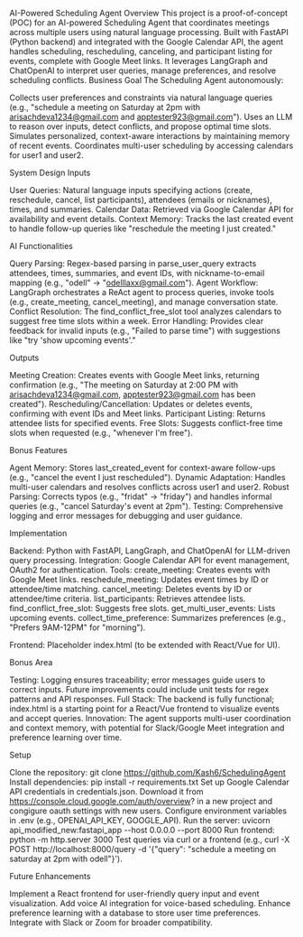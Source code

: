 AI-Powered Scheduling Agent
Overview
This project is a proof-of-concept (POC) for an AI-powered Scheduling Agent that coordinates meetings across multiple users using natural language processing. Built with FastAPI (Python backend) and integrated with the Google Calendar API, the agent handles scheduling, rescheduling, canceling, and participant listing for events, complete with Google Meet links. It leverages LangGraph and ChatOpenAI to interpret user queries, manage preferences, and resolve scheduling conflicts.
Business Goal
The Scheduling Agent autonomously:

Collects user preferences and constraints via natural language queries (e.g., "schedule a meeting on Saturday at 2pm with arisachdeva1234@gmail.com and apptester923@gmail.com").
Uses an LLM to reason over inputs, detect conflicts, and propose optimal time slots.
Simulates personalized, context-aware interactions by maintaining memory of recent events.
Coordinates multi-user scheduling by accessing calendars for user1 and user2.

System Design
Inputs

User Queries: Natural language inputs specifying actions (create, reschedule, cancel, list participants), attendees (emails or nicknames), times, and summaries.
Calendar Data: Retrieved via Google Calendar API for availability and event details.
Context Memory: Tracks the last created event to handle follow-up queries like "reschedule the meeting I just created."

AI Functionalities

Query Parsing: Regex-based parsing in parse_user_query extracts attendees, times, summaries, and event IDs, with nickname-to-email mapping (e.g., "odell" → "odelllaxx@gmail.com").
Agent Workflow: LangGraph orchestrates a ReAct agent to process queries, invoke tools (e.g., create_meeting, cancel_meeting), and manage conversation state.
Conflict Resolution: The find_conflict_free_slot tool analyzes calendars to suggest free time slots within a week.
Error Handling: Provides clear feedback for invalid inputs (e.g., "Failed to parse time") with suggestions like "try 'show upcoming events'."

Outputs

Meeting Creation: Creates events with Google Meet links, returning confirmation (e.g., "The meeting on Saturday at 2:00 PM with arisachdeva1234@gmail.com, apptester923@gmail.com has been created").
Rescheduling/Cancellation: Updates or deletes events, confirming with event IDs and Meet links.
Participant Listing: Returns attendee lists for specified events.
Free Slots: Suggests conflict-free time slots when requested (e.g., "whenever I'm free").

Bonus Features

Agent Memory: Stores last_created_event for context-aware follow-ups (e.g., "cancel the event I just rescheduled").
Dynamic Adaptation: Handles multi-user calendars and resolves conflicts across user1 and user2.
Robust Parsing: Corrects typos (e.g., "fridat" → "friday") and handles informal queries (e.g., "cancel Saturday's event at 2pm").
Testing: Comprehensive logging and error messages for debugging and user guidance.

Implementation

Backend: Python with FastAPI, LangGraph, and ChatOpenAI for LLM-driven query processing.
Integration: Google Calendar API for event management, OAuth2 for authentication.
Tools: 
create_meeting: Creates events with Google Meet links.
reschedule_meeting: Updates event times by ID or attendee/time matching.
cancel_meeting: Deletes events by ID or attendee/time criteria.
list_participants: Retrieves attendee lists.
find_conflict_free_slot: Suggests free slots.
get_multi_user_events: Lists upcoming events.
collect_time_preference: Summarizes preferences (e.g., "Prefers 9AM-12PM" for "morning").


Frontend: Placeholder index.html (to be extended with React/Vue for UI).

Bonus Area

Testing: Logging ensures traceability; error messages guide users to correct inputs. Future improvements could include unit tests for regex patterns and API responses.
Full Stack: The backend is fully functional; index.html is a starting point for a React/Vue frontend to visualize events and accept queries.
Innovation: The agent supports multi-user coordination and context memory, with potential for Slack/Google Meet integration and preference learning over time.

Setup

Clone the repository: git clone https://github.com/Kash6/SchedulingAgent
Install dependencies: pip install -r requirements.txt
Set up Google Calendar API credentials in credentials.json. Download it from https://console.cloud.google.com/auth/overview? in a new project and congigure oauth settings with new users.
Configure environment variables in .env (e.g., OPENAI_API_KEY, GOOGLE_API).
Run the server: uvicorn api_modified_new:fastapi_app --host 0.0.0.0 --port 8000
Run frontend:  python -m http.server 3000
Test queries via curl or a frontend (e.g., curl -X POST http://localhost:8000/query -d '{"query": "schedule a meeting on saturday at 2pm with odell"}').

Future Enhancements

Implement a React frontend for user-friendly query input and event visualization.
Add voice AI integration for voice-based scheduling.
Enhance preference learning with a database to store user time preferences.
Integrate with Slack or Zoom for broader compatibility.
